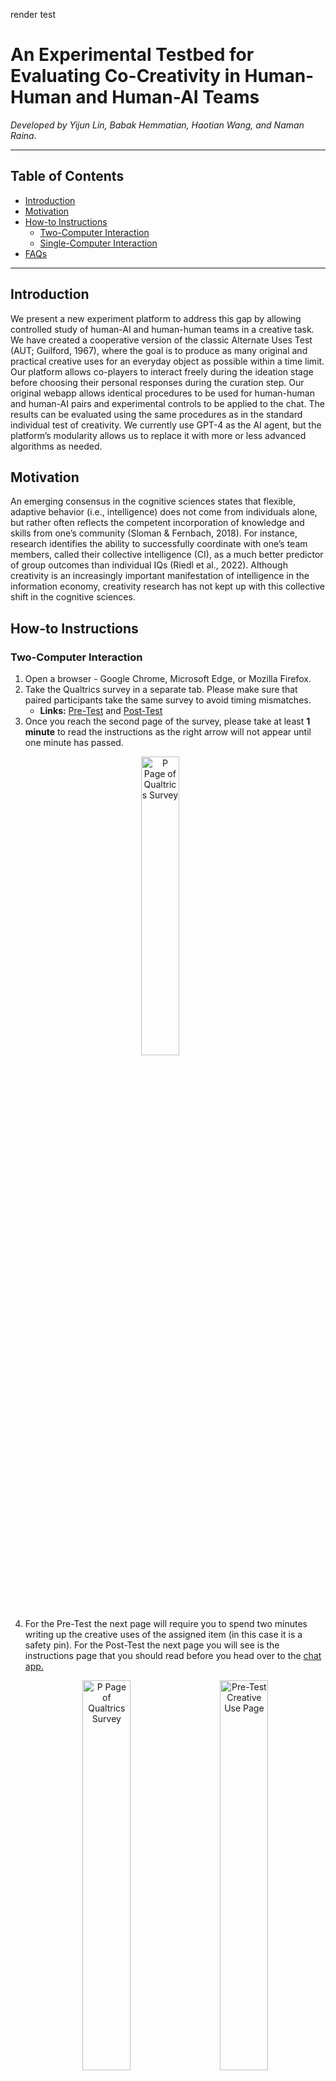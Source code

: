 render test
# An Experimental Testbed for Evaluating Co-Creativity in Human-Human and Human-AI Teams

*Developed by Yijun Lin, Babak Hemmatian, Haotian Wang, and Naman Raina.*

---

## Table of Contents

- [Introduction](#introduction)
- [Motivation](#motivation)
- [How-to Instructions](#how-to-instructions)
  - [Two-Computer Interaction](#two-computer-interaction)
  - [Single-Computer Interaction](#single-computer-interaction)
- [FAQs](#faqs)

---

## Introduction

We present a new experiment platform to address this gap by allowing controlled study of human-AI and human-human teams in a creative task. We have created a cooperative version of the classic Alternate Uses Test (AUT; Guilford, 1967), where the goal is to produce as many original and practical creative uses for an everyday object as possible within a time limit. Our platform allows co-players to interact freely during the ideation stage before choosing their personal responses during the curation step. Our original webapp allows identical procedures to be used for human-human and human-AI pairs and experimental controls to be applied to the chat. The results can be evaluated using the same procedures as in the standard individual test of creativity. We currently use GPT-4 as the AI agent, but the platform’s modularity allows us to replace it with more or less advanced algorithms as needed.

## Motivation

An emerging consensus in the cognitive sciences states that flexible, adaptive behavior (i.e., intelligence) does not come from individuals alone, but rather often reflects the competent incorporation of knowledge and skills from one’s community (Sloman & Fernbach, 2018). For instance, research identifies the ability to successfully coordinate with one’s team members, called their collective intelligence (CI), as a much better predictor of group outcomes than individual IQs (Riedl et al., 2022). Although creativity is an increasingly important manifestation of intelligence in the information economy, creativity research has not kept up with this collective shift in the cognitive sciences.

## How-to Instructions

### Two-Computer Interaction

1. Open a browser - Google Chrome, Microsoft Edge, or Mozilla Firefox.
2. Take the Qualtrics survey in a separate tab. Please make sure that paired participants take the same survey to avoid timing mismatches.
   - **Links:** [Pre-Test](https://illinois.qualtrics.com/jfe/form/SV_eFeqLBEoz6mqcaq) and [Post-Test](https://illinois.qualtrics.com/jfe/form/SV_cNfEeh6SoG0OnnU)
3. Once you reach the second page of the survey, please take at least **1 minute** to read the instructions as the right arrow will not appear until one minute has passed.

<p align="center">
  <img src="content/third_qualtrics_one_minute.png" alt="P Page of Qualtrics Survey" width="35%" style="margin-right: 5%;">
</p>

4. For the Pre-Test the next page will require you to spend two minutes writing up the creative uses of the assigned item (in this case it is a safety pin).
   For the Post-Test the next page you will see is the instructions page that you should read before you head over to the [chat app.](https://aicreativity-frontend.onrender.com)

    <p align="center">
    <img src="content/fourth_qualtrics_pre.png" alt="P Page of Qualtrics Survey" width="40%" style="margin-right: 5%;">
    <img src="content/fifth_qualtrics_pre.png" alt="Pre-Test Creative Use Page" width="40%">
  </p>
  <p align="center">
    <em>Pre Test</em> &nbsp;&nbsp;&nbsp;&nbsp; <em>Post Test</em>
  </p>


5. For the Pre-Test you will see the following page. Please read the instructions **carefully** and use this link for the [chat app.](https://aicreativity-frontend.onrender.com)
For the Post-Test, after you are done with Round 1, please spend 5 minutes writing in detail to answer the prompt below.

   <p align="center">
    <img src="content/fifth_qualtrics_pre.png" alt="P Page of Qualtrics Survey" width="40%" style="margin-right: 5%;">
    <img src="content/sixth_qualtrics_pre.png" alt="Pre-Test Creative Use Page" width="40%">
  </p>
  <p align="center">
    <em>Pre Test</em> &nbsp;&nbsp;&nbsp;&nbsp; <em>Post Test</em>
  </p>

6. For the Pre-Test, once you are done with Round 1, please spend 5 minutes writing in detail to answer the prompt below. For the Post-Test, please follow the instructions below and begin matching again for the next round. 
    <p align="center">
    <img src="content/sixth_qualtrics_pre.png" alt="P Page of Qualtrics Survey" width="40%" style="margin-right: 5%;">
    <img src="content/seventh_qualtrics_pre.png" alt="Pre-Test Creative Use Page" width="40%">
  </p>
  <p align="center">
    <em>Pre Test</em> &nbsp;&nbsp;&nbsp;&nbsp; <em>Post Test</em>
  </p>

7. For the Pre-Test, please follow the instructions below and begin matching again for the next round. The above steps need to be repeated for both Pre/Post-Test until the end of the third round.

   <p align="center">
     <img src="content/seventh_qualtrics_pre.png" alt="Pre Test 2 Page" width="40%">
     <br>
     <em>Pre Test</em>
   </p>

8. The rest of the survey has very clear instructions and is easy to follow - if there are any questions please see the FAQs section.

### Single-Computer Interaction
1. Create two new tabs.
2. In both, head over to the [chat app](https://aicreativity-frontend.onrender.com/).
3. Please login or register with **two different** profiles when the login page appears. Also, make sure the usernames and avatars chosen are easy to identify.
4. Once the chat app page shows up, select 'match' in the top-left corner in both tabs.
5. Either use
## FAQs
### Where can I find the constant responses?
The link is [here.](https://github.com/foogeeks/AI-creativity/blob/3condition/server/config/constResponse.js)
### How do I match and chat?
1. Head over to the [chat app](https://aicreativity-frontend.onrender.com/).
2. You will be prompted to the following page:

   <p align="center">
     <img src="content/faq1.png" alt="Pre-Test Part 2 Page" width="800">
     <br>
     <em>Login Page for Chat App</em>
   </p>

3. Enter your information (note that registration requires a password confirmation).
4. Choose an avatar and type in your name as shown below:

   <p align="center">
     <img src="content/faq2.png" alt="Pre-Test Part 2 Page" width="400">
     <br>
     <em>Enter Name & Choose Avatar</em>
   </p>

5. You will see this screen (do refresh so that you can see the avatar on the top right). Click on "match".

   <p align="center">
     <img src="content/faq3.png" alt="Pre-Test Part 2 Page" width="1000">
     <br>
     <em>Match Page</em>
   </p>
   
7. You will be directed to the chat screen. Type "ready" to get started.

    <p align="center">
     <img src="content/faq4.png" alt="Pre-Test Part 2 Page" width="1000">
     <br>
     <em>Chat Page</em>
   </p>
   
### The chat app is unresponsive. What do I do?
Please refresh the page and the chat app will restart from the round (Human, Interactive AI, or Constant) you were currently in. If the problem persists, please log out and then log in again. 

### I want to provide feedback on the chat app. Who should I contact?
Please contact babak2@illinois.edu.
